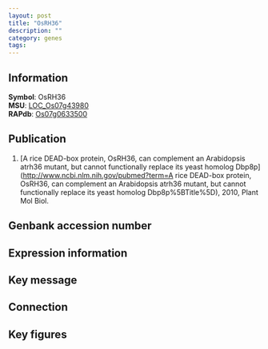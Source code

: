```yaml
---
layout: post
title: "OsRH36"
description: ""
category: genes
tags: 
---
```


## Information
__Symbol__: OsRH36  
__MSU__: [LOC_Os07g43980](http://rice.plantbiology.msu.edu/cgi-bin/ORF_infopage.cgi?orf=LOC_Os07g43980)  
__RAPdb__: [Os07g0633500](http://rapdb.dna.affrc.go.jp/viewer/gbrowse_details/irgsp1?name=Os07g0633500)  

## Publication
1. [A rice DEAD-box protein, OsRH36, can complement an Arabidopsis atrh36 mutant, but cannot functionally replace its yeast homolog Dbp8p](http://www.ncbi.nlm.nih.gov/pubmed?term=A rice DEAD-box protein, OsRH36, can complement an Arabidopsis atrh36 mutant, but cannot functionally replace its yeast homolog Dbp8p%5BTitle%5D), 2010, Plant Mol Biol.

## Genbank accession number

## Expression information

## Key message

## Connection

## Key figures


